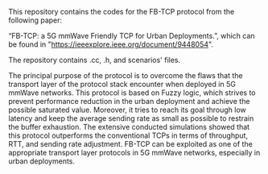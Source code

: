 This repository contains the codes for the FB-TCP protocol from the following paper:

“FB-TCP: a 5G mmWave Friendly TCP for Urban Deployments.”, which can be found in "https://ieeexplore.ieee.org/document/9448054".

The repository contains .cc, .h, and scenarios' files.

The principal purpose of the protocol is to overcome the flaws that the transport layer of the protocol stack encounter when deployed in 5G mmWave networks. This protocol is based on Fuzzy logic, which strives to prevent performance reduction in the urban deployment and achieve the possible saturated value. Moreover, it tries to reach its goal through low latency and keep the average sending rate as small as possible to restrain the buffer exhaustion. The extensive conducted simulations showed that this protocol outperforms the conventional TCPs in terms of throughput, RTT, and sending rate adjustment.
FB-TCP can be exploited as one of the appropriate transport layer protocols in 5G mmWave networks, especially in urban deployments.

